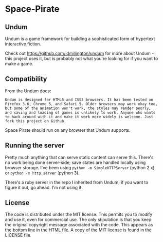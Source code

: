 # Space-Pirate

## Undum

Undum is a game framework for building a sophisticated form of
hypertext interactive fiction.

Check out https://github.com/idmillington/undum for more about Undum -
this project uses it, but is probably not what you're looking for if
you want to make a game.

## Compatibility

From the Undum docs:

    Undum is designed for HTML5 and CSS3 browsers. It has been tested on
    Firefox 3.6, Chrome 5, and Safari 5. Older browsers may work okay too,
    but some of the animation won't work, the styles may render poorly,
    and saving and loading of games is unlikely to work. Anyone who wants
    to hack around with it and make it work more widely is welcome. Just
    fork this project on Github.

Space Pirate should run on any browser that Undum supports.

## Running the server

Pretty much anything that can serve static content can serve this. There's
no work being done server-side; save states are handled locally using
browser storage. I've been using `python -m SimpleHTTPServer` (python 2.x)
or `python -m http.server` (python 3).

There's a ruby server in the repo I inherited from Undum; if you want to
figure it out, go ahead.  I'm not using it.

## License

The code is distributed under the MIT license. This permits you to
modify and use it, even for commercial use. The only stipulation is
that you keep the original copyright message associated with the
code. This appears as the bottom line in the HTML file. A copy of the
MIT license is found in the LICENSE file.
